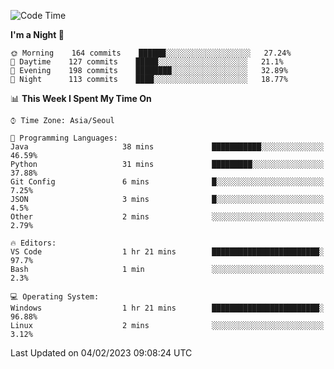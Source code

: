 <!--START_SECTION:waka-->
![Code Time](http://img.shields.io/badge/Code%20Time-1%2C509%20hrs%2058%20mins-blue)

**I'm a Night 🦉** 

```text
🌞 Morning    164 commits    ██████░░░░░░░░░░░░░░░░░░░   27.24% 
🌆 Daytime    127 commits    █████░░░░░░░░░░░░░░░░░░░░   21.1% 
🌃 Evening    198 commits    ████████░░░░░░░░░░░░░░░░░   32.89% 
🌙 Night      113 commits    ████░░░░░░░░░░░░░░░░░░░░░   18.77%

```


📊 **This Week I Spent My Time On** 

```text
⌚︎ Time Zone: Asia/Seoul

💬 Programming Languages: 
Java                     38 mins             ███████████░░░░░░░░░░░░░░   46.59% 
Python                   31 mins             █████████░░░░░░░░░░░░░░░░   37.88% 
Git Config               6 mins              █░░░░░░░░░░░░░░░░░░░░░░░░   7.25% 
JSON                     3 mins              █░░░░░░░░░░░░░░░░░░░░░░░░   4.5% 
Other                    2 mins              ░░░░░░░░░░░░░░░░░░░░░░░░░   2.79%

🔥 Editors: 
VS Code                  1 hr 21 mins        ████████████████████████░   97.7% 
Bash                     1 min               ░░░░░░░░░░░░░░░░░░░░░░░░░   2.3%

💻 Operating System: 
Windows                  1 hr 21 mins        ████████████████████████░   96.88% 
Linux                    2 mins              ░░░░░░░░░░░░░░░░░░░░░░░░░   3.12%

```


 Last Updated on 04/02/2023 09:08:24 UTC
<!--END_SECTION:waka-->
